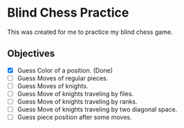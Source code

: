 # Blind Chess Practice

This was created for me to practice my blind chess game.

## Objectives

- [X] Guess Color of a position. (Done)
- [ ] Guess Moves of regular pieces.
- [ ] Guess Moves of knights.
- [ ] Guess Move of knights traveling by files.
- [ ] Guess Move of knights traveling by ranks.
- [ ] Guess Move of knights traveling by two diagonal space.
- [ ] Guess piece position after some moves.
